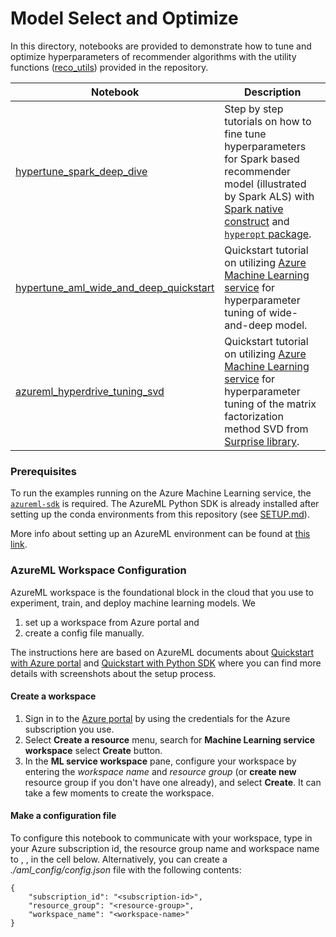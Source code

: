 # Model Select and Optimize

In this directory, notebooks are provided to demonstrate how to tune and optimize hyperparameters of recommender algorithms with the utility functions ([reco_utils](../../reco_utils)) provided in the repository. 

| Notebook | Description | 
| --- | --- | 
| [hypertune_spark_deep_dive](hypertune_spark_deep_dive.ipynb) | Step by step tutorials on how to fine tune hyperparameters for Spark based recommender model (illustrated by Spark ALS) with [Spark native construct](https://spark.apache.org/docs/2.3.1/ml-tuning.html) and [`hyperopt` package](http://hyperopt.github.io/hyperopt/).
| [hypertune_aml_wide_and_deep_quickstart](hypertune_aml_wide_and_deep_quickstart.ipynb) | Quickstart tutorial on utilizing [Azure Machine Learning service](https://azure.microsoft.com/en-us/services/machine-learning-service/) for hyperparameter tuning of wide-and-deep model.
| [azureml_hyperdrive_tuning_svd](azureml_hyperdrive_tuning_svd.ipynb) | Quickstart tutorial on utilizing [Azure Machine Learning service](https://azure.microsoft.com/en-us/services/machine-learning-service/) for hyperparameter tuning of the matrix factorization method SVD from [Surprise library](https://surprise.readthedocs.io/en/stable/).

### Prerequisites
To run the examples running on the Azure Machine Learning service, the [`azureml-sdk`](https://pypi.org/project/azureml-sdk/) is required. The AzureML Python SDK is already installed after setting up the conda environments from this repository (see [SETUP.md](../../SETUP.md)). 

More info about setting up an AzureML environment can be found at [this link](https://docs.microsoft.com/en-us/azure/machine-learning/service/how-to-configure-environment).

### AzureML Workspace Configuration
AzureML workspace is the foundational block in the cloud that you use to experiment, train, and deploy machine learning models. We 
1. set up a workspace from Azure portal and 
2. create a config file manually. 

The instructions here are based on AzureML documents about [Quickstart with Azure portal](https://docs.microsoft.com/en-us/azure/machine-learning/service/quickstart-get-started) and [Quickstart with Python SDK](https://docs.microsoft.com/en-us/azure/machine-learning/service/quickstart-create-workspace-with-python) where you can find more details with screenshots about the setup process.
  
#### Create a workspace
1. Sign in to the [Azure portal](https://portal.azure.com) by using the credentials for the Azure subscription you use.
2. Select **Create a resource** menu, search for **Machine Learning service workspace** select **Create** button.
3. In the **ML service workspace** pane, configure your workspace by entering the *workspace name* and *resource group* (or **create new** resource group if you don't have one already), and select **Create**. It can take a few moments to create the workspace.
  
#### Make a configuration file
To configure this notebook to communicate with your workspace, type in your Azure subscription id, the resource group name and workspace name to <subscription-id>, <resource-group>, <workspace-name> in the cell below. Alternatively, you can create a *./aml_config/config.json* file with the following contents:
```
{
    "subscription_id": "<subscription-id>",
    "resource_group": "<resource-group>",
    "workspace_name": "<workspace-name>"
}
```
